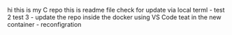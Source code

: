hi
this is my C repo
this is readme file
check for update via local terml - test 2
test 3 - update the repo inside the docker using VS Code
teat in the new container - reconfigration
